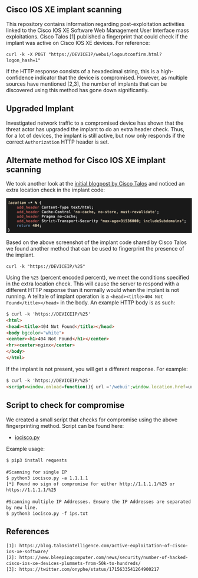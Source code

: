 ## Cisco IOS XE implant scanning
This repository contains information regarding post-exploitation activities linked to the Cisco IOS XE Software Web Management User Interface mass exploitations. Cisco Talos [1] published a fingerprint that could check if the implant was active on Cisco IOS XE devices. For reference:

```shell
curl -k -X POST "https://DEVICEIP/webui/logoutconfirm.html?logon_hash=1" 
```

If the HTTP response consists of a hexadecimal string, this is a high-confidence indicator that the device is compromised. However, as multiple sources have mentioned [2,3], the number of implants that can be discovered using this method has gone down significantly.

## Upgraded Implant

Investigated network traffic to a compromised device has shown that the threat actor has upgraded the implant to do an extra header check.
Thus, for a lot of devices, the implant is still active, but now only responds if the correct `Authorization` HTTP header is set.

## Alternate method for Cisco IOS XE implant scanning

We took another look at the [initial blogpost by Cisco Talos](https://blog.talosintelligence.com/active-exploitation-of-cisco-ios-xe-software/) and noticed an extra location check in the implant code:

![implant-location-percent](implant-location-percent.png?raw=true "Extra location check")

Based on the above screenshot of the implant code shared by Cisco Talos we found another method that can be used to fingerprint the presence of the implant.

```shell
curl -k "https://DEVICEIP/%25"
```
Using the `%25` (percent encoded percent), we meet the conditions specified in the extra location check. This will cause the server to respond with a different HTTP response than it normally would when the implant is not running.
A telltale of implant operation is a `<head><title>404 Not Found</title></head>` in the body. An example HTTP body is as such:

```html
$ curl -k 'https://DEVICEIP/%25'
<html>
<head><title>404 Not Found</title></head>
<body bgcolor="white">
<center><h1>404 Not Found</h1></center>
<hr><center>nginx</center>
</body>
</html>
```

If the implant is not present, you will get a different response. For example:

```html
$ curl -k 'https://DEVICEIP/%25'
<script>window.onload=function(){ url ='/webui';window.location.href=url;}</script>
```

## Script to check for compromise

We created a small script that checks for compromise using the above fingerprinting method. Script can be found here:

 * [iocisco.py](iocisco.py)

Example usage:

```shell
$ pip3 install requests

#Scanning for single IP
$ python3 iocisco.py -a 1.1.1.1
[*] Found no sign of compromise for either http://1.1.1.1/%25 or https://1.1.1.1/%25

#Scanning multiple IP Addresses. Ensure the IP Addresses are separated by new line.
$ python3 iocisco.py -f ips.txt
```

## References

```
[1]: https://blog.talosintelligence.com/active-exploitation-of-cisco-ios-xe-software/
[2]: https://www.bleepingcomputer.com/news/security/number-of-hacked-cisco-ios-xe-devices-plummets-from-50k-to-hundreds/
[3]: https://twitter.com/onyphe/status/1715633541264900217
```
